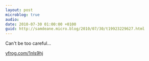 ```yaml
---
layout: post
microblog: true
audio: 
date: 2010-07-30 01:00:00 +0100
guid: http://samdeane.micro.blog/2010/07/30/t19923229627.html
---
```

Can't be too careful...

 [yfrog.com/1nls9hj](http://yfrog.com/1nls9hj)
